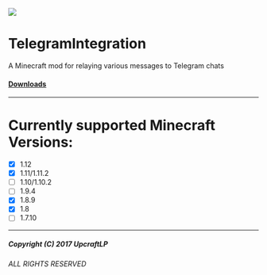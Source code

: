![](https://telegram.org/img/t_logo.png)
# TelegramIntegration
A Minecraft mod for relaying various messages to Telegram chats

#### [Downloads](https://minecraft.curseforge.com/projects/telegram-integration)
---
# Currently supported Minecraft Versions:
  - [x] 1.12
  - [x] 1.11/1.11.2
  - [ ] 1.10/1.10.2
  - [ ] 1.9.4
  - [x] 1.8.9
  - [x] 1.8
  - [ ] 1.7.10
---


##### Copyright (C) 2017 UpcraftLP

###### ALL RIGHTS RESERVED
